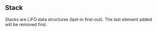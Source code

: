 ## Stack

Stacks are LIFO data structures (last-in first-out). The last element added will be removed first.
